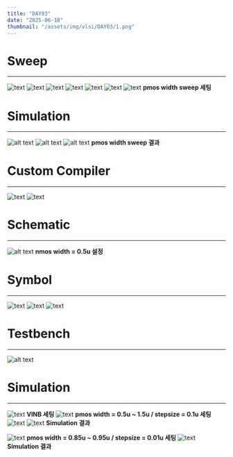```yaml
---
title: "DAY03"
date: "2025-06-18"
thumbnail: "/assets/img/vlsi/DAY03/1.png"
---
```


# Sweep
---
![text](../../../assets/img/vlsi/DAY03/1.png) 
![text](../../../assets/img/vlsi/DAY03/2.png) 
![text](../../../assets/img/vlsi/DAY03/3.png) 
![text](../../../assets/img/vlsi/DAY03/4.png) 
![text](../../../assets/img/vlsi/DAY03/5.png) 
![text](../../../assets/img/vlsi/DAY03/6.png) 
![text](../../../assets/img/vlsi/DAY03/7.png) **pmos width sweep 세팅**

# Simulation
---
![alt text](../../../assets/img/vlsi/DAY03/8.png)
![alt text](../../../assets/img/vlsi/DAY03/9.png)
![alt text](../../../assets/img/vlsi/DAY03/10.png) **pmos width sweep 결과**

# Custom Compiler
---
![text](../../../assets/img/vlsi/DAY03/11.png)
![text](../../../assets/img/vlsi/DAY03/12.png)

# Schematic
---
![alt text](../../../assets/img/vlsi/DAY03/14.png) **nmos width = 0.5u 설정**

# Symbol
---
![text](../../../assets/img/vlsi/DAY03/15.png) 
![text](../../../assets/img/vlsi/DAY03/16.png) 
![text](../../../assets/img/vlsi/DAY03/17.png)

# Testbench
---
![alt text](../../../assets/img/vlsi/DAY03/18.png)

# Simulation
---
![text](../../../assets/img/vlsi/DAY03/19.png) **VINB 세팅**
![text](../../../assets/img/vlsi/DAY03/20.png) **pmos width = 0.5u ~ 1.5u / stepsize = 0.1u 세팅**
![text](../../../assets/img/vlsi/DAY03/21.png) 
![text](../../../assets/img/vlsi/DAY03/22.png) **Simulation 결과**

![text](../../../assets/img/vlsi/DAY03/23.png) **pmos width = 0.85u ~ 0.95u / stepsize = 0.01u 세팅**
![text](../../../assets/img/vlsi/DAY03/24.png) **Simulation 결과**